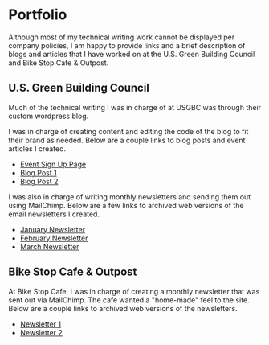 # Portfolio
Although most of my technical writing work cannot be displayed per company policies,
I am happy to provide links and a brief description of blogs and articles that I have worked on 
at the U.S. Green Building Council and Bike Stop Cafe & Outpost. 

## U.S. Green Building Council 
Much of the technical writing I was in charge of at USGBC was through their custom wordpress blog. 

I was in charge of creating content and editing the code of the blog to fit their brand as needed.
Below are a couple links to blog posts and event articles I created.

* [Event Sign Up Page](https://usgreenbuildingcouncilstlouisregionalchapter.wildapricot.org/widget/event-2902897)
* [Blog Post 1](https://www.usgbc-mogateway.org/2018/01/)
* [Blog Post 2](https://www.usgbc-mogateway.org/2018/04/)

I was also in charge of writing monthly newsletters and sending them out using MailChimp.
Below are a few links to archived web versions of the email newsletters I created. 

* [January Newsletter](https://myemail.constantcontact.com/USGBC-Missouri-Gateway-Chapter-January-E-news.html?soid=1102099479812&aid=9o0PXMesZA8)
* [February Newsletter](https://myemail.constantcontact.com/USGBC-Missouri-Gateway-Chapter-February-E-news.html?soid=1102099479812&aid=Sv0oCbvv2wA)
* [March Newsletter](https://myemail.constantcontact.com/USGBC-Missouri-Gateway-Chapter-March-E-news.html?soid=1102099479812&aid=COGxp-6lc58)

## Bike Stop Cafe & Outpost
At Bike Stop Cafe, I was in charge of creating a monthly newsletter that was sent out via MailChimp. 
The cafe wanted a "home-made" feel to the site. 
Below are a couple links to archived web versions of the newsletters. 

* [Newsletter 1](https://mailchi.mp/fab6ed8489d8/start-the-new-year-at-bike-stop-cafe-1808777?e=6a1d99880e)
* [Newsletter 2](https://us11.campaign-archive.com/?e=&u=640a9b4eed656beb5119d8687&id=2930fa962a)